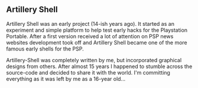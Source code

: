 Artillery Shell
---------------

Artillery Shell was an early project (14-ish years ago). It started as an experiment and simple platform to help test early hacks for the Playstation Portable. After a first version received a lot of attention on PSP news websites development took off and Artillery Shell became one of the more famous early shells for the PSP.

Artillery-Shell was completely written by me, but incorporated graphical designs from others. After almost 15 years I happened to stumble across the source-code and decided to share it with the world. I'm committing everything as it was left by me as a 16-year old... 

